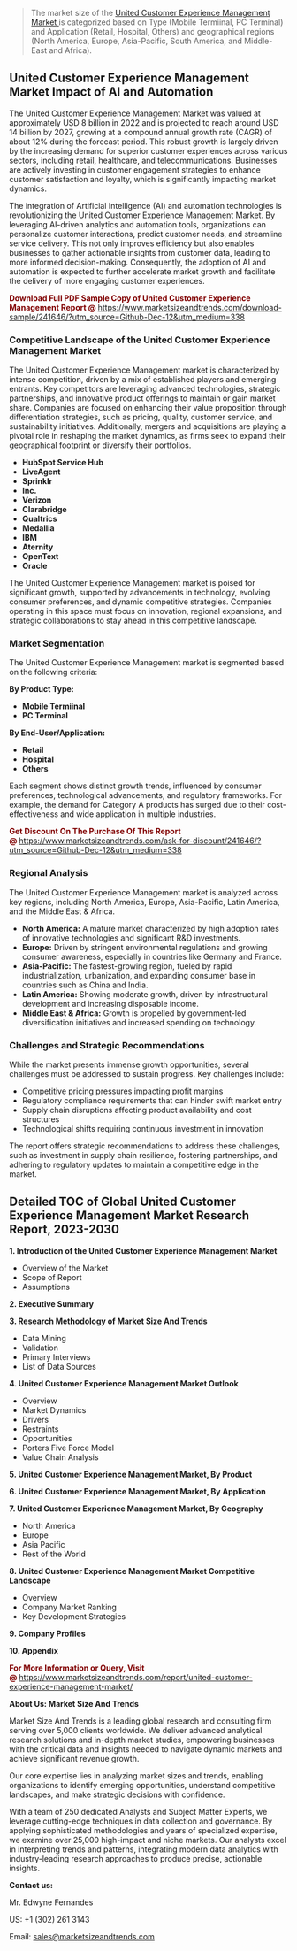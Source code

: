 <blockquote><p>The market size of the <a href="https://www.marketsizeandtrends.com/download-sample/241646/?utm_source=Github-Dec-12&amp;utm_medium=338" target="_blank">United Customer Experience Management Market </a>is categorized based on Type (Mobile Termiinal, PC Terminal) and Application (Retail, Hospital, Others) and geographical regions (North America, Europe, Asia-Pacific, South America, and Middle-East and Africa).</p></blockquote><p><h2>United Customer Experience Management Market Impact of AI and Automation</h2><p>The United Customer Experience Management Market was valued at approximately USD 8 billion in 2022 and is projected to reach around USD 14 billion by 2027, growing at a compound annual growth rate (CAGR) of about 12% during the forecast period. This robust growth is largely driven by the increasing demand for superior customer experiences across various sectors, including retail, healthcare, and telecommunications. Businesses are actively investing in customer engagement strategies to enhance customer satisfaction and loyalty, which is significantly impacting market dynamics.</p><p>The integration of Artificial Intelligence (AI) and automation technologies is revolutionizing the United Customer Experience Management Market. By leveraging AI-driven analytics and automation tools, organizations can personalize customer interactions, predict customer needs, and streamline service delivery. This not only improves efficiency but also enables businesses to gather actionable insights from customer data, leading to more informed decision-making. Consequently, the adoption of AI and automation is expected to further accelerate market growth and facilitate the delivery of more engaging customer experiences.</p></p><p><strong><span style="color: #800000;">Download Full PDF Sample Copy of United Customer Experience Management Report @</span>&nbsp;</strong><a href="https://www.marketsizeandtrends.com/download-sample/241646/?utm_source=Github-Dec-12&amp;utm_medium=338">https://www.marketsizeandtrends.com/download-sample/241646/?utm_source=Github-Dec-12&amp;utm_medium=338</a></p><h3>Competitive Landscape of the United Customer Experience Management Market</h3><p>The United Customer Experience Management market is characterized by intense competition, driven by a mix of established players and emerging entrants. Key competitors are leveraging advanced technologies, strategic partnerships, and innovative product offerings to maintain or gain market share. Companies are focused on enhancing their value proposition through differentiation strategies, such as pricing, quality, customer service, and sustainability initiatives. Additionally, mergers and acquisitions are playing a pivotal role in reshaping the market dynamics, as firms seek to expand their geographical footprint or diversify their portfolios.</p><p><strong><p><ul><li>HubSpot Service Hub </li><li> LiveAgent </li><li> Sprinklr </li><li> Inc. </li><li> Verizon </li><li> Clarabridge </li><li> Qualtrics </li><li> Medallia </li><li> IBM </li><li> Aternity </li><li> OpenText </li><li> Oracle</p></li></ul></p></strong></p><p>The United Customer Experience Management market is poised for significant growth, supported by advancements in technology, evolving consumer preferences, and dynamic competitive strategies. Companies operating in this space must focus on innovation, regional expansions, and strategic collaborations to stay ahead in this competitive landscape.</p><h3>Market Segmentation</h3><p>The United Customer Experience Management market is segmented based on the following criteria:</p><p><strong>By Product Type:</strong></p><p><strong><p><ul><li>Mobile Termiinal </li><li> PC Terminal</p></li></ul></p></strong></p><p><strong>By End-User/Application:</strong></p><p><strong><p><ul><li>Retail </li><li> Hospital </li><li> Others</p></li></ul></p></strong></p><p>Each segment shows distinct growth trends, influenced by consumer preferences, technological advancements, and regulatory frameworks. For example, the demand for Category A products has surged due to their cost-effectiveness and wide application in multiple industries.</p><p><strong><span style="color: #800000;">Get Discount On The Purchase Of This Report @&nbsp;</span></strong><a href="https://www.marketsizeandtrends.com/ask-for-discount/241646/?utm_source=Github-Dec-12&amp;utm_medium=338">https://www.marketsizeandtrends.com/ask-for-discount/241646/?utm_source=Github-Dec-12&amp;utm_medium=338</a></p><h3>Regional Analysis</h3><p>The United Customer Experience Management market is analyzed across key regions, including North America, Europe, Asia-Pacific, Latin America, and the Middle East &amp; Africa.</p><ul><li><strong>North America:</strong> A mature market characterized by high adoption rates of innovative technologies and significant R&amp;D investments.</li><li><strong>Europe:</strong> Driven by stringent environmental regulations and growing consumer awareness, especially in countries like Germany and France.</li><li><strong>Asia-Pacific:</strong> The fastest-growing region, fueled by rapid industrialization, urbanization, and expanding consumer base in countries such as China and India.</li><li><strong>Latin America:</strong> Showing moderate growth, driven by infrastructural development and increasing disposable income.</li><li><strong>Middle East &amp; Africa:</strong> Growth is propelled by government-led diversification initiatives and increased spending on technology.</li></ul><h3>Challenges and Strategic Recommendations</h3><p>While the market presents immense growth opportunities, several challenges must be addressed to sustain progress. Key challenges include:</p><ul><li>Competitive pricing pressures impacting profit margins</li><li>Regulatory compliance requirements that can hinder swift market entry</li><li>Supply chain disruptions affecting product availability and cost structures</li><li>Technological shifts requiring continuous investment in innovation</li></ul><p>The report offers strategic recommendations to address these challenges, such as investment in supply chain resilience, fostering partnerships, and adhering to regulatory updates to maintain a competitive edge in the market.</p><h2>Detailed TOC of Global United Customer Experience Management Market Research Report, 2023-2030</h2><p><strong>1. Introduction of the United Customer Experience Management Market</strong></p><ul><li>Overview of the Market</li><li>Scope of Report</li><li>Assumptions&nbsp;</li></ul><p><strong>2. Executive Summary</strong></p><p><strong>3. Research Methodology of <strong>Market Size And Trends</strong></strong></p><ul><li>Data Mining</li><li>Validation</li><li>Primary Interviews</li><li>List of Data Sources&nbsp;</li></ul><p><strong>4. United Customer Experience Management Market Outlook</strong></p><ul><li>Overview</li><li>Market Dynamics</li><li>Drivers</li><li>Restraints</li><li>Opportunities</li><li>Porters Five Force Model</li><li>Value Chain Analysis&nbsp;</li></ul><p><strong>5. United Customer Experience Management Market, By Product</strong></p><p><strong>6. United Customer Experience Management Market, By Application</strong></p><p><strong>7. United Customer Experience Management Market, By Geography</strong></p><ul><li>North America</li><li>Europe</li><li>Asia Pacific</li><li>Rest of the World&nbsp;</li></ul><p><strong>8. United Customer Experience Management Market Competitive Landscape</strong></p><ul><li>Overview</li><li>Company Market Ranking</li><li>Key Development Strategies&nbsp;</li></ul><p><strong>9. Company Profiles</strong></p><p><strong>10. Appendix</strong></p><p><strong><span style="color: #800000;">For More Information or Query, Visit @&nbsp;</span></strong><a href="https://www.marketsizeandtrends.com/report/united-customer-experience-management-market/">https://www.marketsizeandtrends.com/report/united-customer-experience-management-market/</a></p><p></p><p><strong>About Us:&nbsp;Market Size And Trends</strong></p><p>Market Size And Trends&nbsp;is a leading global research and consulting firm serving over 5,000 clients worldwide. We deliver advanced analytical research solutions and in-depth market studies, empowering businesses with the critical data and insights needed to navigate dynamic markets and achieve significant revenue growth.</p><p>Our core expertise lies in analyzing market sizes and trends, enabling organizations to identify emerging opportunities, understand competitive landscapes, and make strategic decisions with confidence.</p><p>With a team of 250 dedicated Analysts and Subject Matter Experts, we leverage cutting-edge techniques in data collection and governance. By applying sophisticated methodologies and years of specialized expertise, we examine over 25,000 high-impact and niche markets. Our analysts excel in interpreting trends and patterns, integrating modern data analytics with industry-leading research approaches to produce precise, actionable insights.</p><p><strong>Contact us:</strong></p><p>Mr. Edwyne Fernandes</p><p>US: +1 (302) 261 3143</p><p>Email: <a href="mailto:sales@marketsizeandtrends.com">sales@marketsizeandtrends.com</a>&nbsp;</p>
